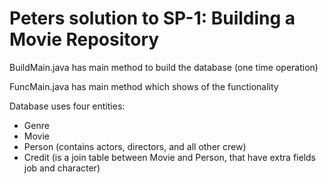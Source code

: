 # Peters solution to SP-1: Building a Movie Repository

BuildMain.java has main method to build the database (one time operation)

FuncMain.java has main method which shows of the functionality

Database uses four entities:
- Genre
- Movie
- Person (contains actors, directors, and all other crew)
- Credit (is a join table between Movie and Person, that have extra fields job and character)